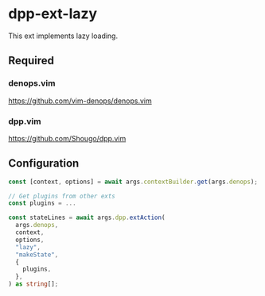 # dpp-ext-lazy

This ext implements lazy loading.

## Required

### denops.vim

https://github.com/vim-denops/denops.vim

### dpp.vim

https://github.com/Shougo/dpp.vim

## Configuration

```typescript
const [context, options] = await args.contextBuilder.get(args.denops);

// Get plugins from other exts
const plugins = ...

const stateLines = await args.dpp.extAction(
  args.denops,
  context,
  options,
  "lazy",
  "makeState",
  {
    plugins,
  },
) as string[];
```
